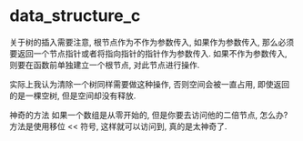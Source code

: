 # data_structure_c

关于树的插入需要注意, 根节点作为不作为参数传入, 如果作为参数传入, 那么必须要返回一个节点指针或者将指向指针的指针作为参数传入.
如果不作为参数传入, 则要在函数前单独建立一个根节点, 对此节点进行操作.

实际上我认为清除一个树同样需要做这种操作, 否则空间会被一直占用, 即使返回的是一棵空树, 但是空间却没有释放.

神奇的方法
如果一个数组是从零开始的, 但是你要去访问他的二倍节点, 怎么办?
方法是使用移位 << 符号, 这样就可以访问到, 真的是太神奇了.
